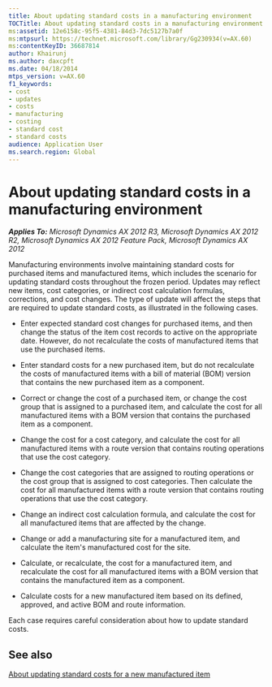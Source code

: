 ```yaml
---
title: About updating standard costs in a manufacturing environment
TOCTitle: About updating standard costs in a manufacturing environment
ms:assetid: 12e6158c-95f5-4381-84d3-7dc5127b7a0f
ms:mtpsurl: https://technet.microsoft.com/library/Gg230934(v=AX.60)
ms:contentKeyID: 36687814
author: Khairunj
ms.author: daxcpft
ms.date: 04/18/2014
mtps_version: v=AX.60
f1_keywords:
- cost
- updates
- costs
- manufacturing
- costing
- standard cost
- standard costs
audience: Application User
ms.search.region: Global
---
```


# About updating standard costs in a manufacturing environment 


_**Applies To:** Microsoft Dynamics AX 2012 R3, Microsoft Dynamics AX 2012 R2, Microsoft Dynamics AX 2012 Feature Pack, Microsoft Dynamics AX 2012_

Manufacturing environments involve maintaining standard costs for purchased items and manufactured items, which includes the scenario for updating standard costs throughout the frozen period. Updates may reflect new items, cost categories, or indirect cost calculation formulas, corrections, and cost changes. The type of update will affect the steps that are required to update standard costs, as illustrated in the following cases.

  - Enter expected standard cost changes for purchased items, and then change the status of the item cost records to active on the appropriate date. However, do not recalculate the costs of manufactured items that use the purchased items.

  - Enter standard costs for a new purchased item, but do not recalculate the costs of manufactured items with a bill of material (BOM) version that contains the new purchased item as a component.

  - Correct or change the cost of a purchased item, or change the cost group that is assigned to a purchased item, and calculate the cost for all manufactured items with a BOM version that contains the purchased item as a component.

  - Change the cost for a cost category, and calculate the cost for all manufactured items with a route version that contains routing operations that use the cost category.

  - Change the cost categories that are assigned to routing operations or the cost group that is assigned to cost categories. Then calculate the cost for all manufactured items with a route version that contains routing operations that use the cost category.

  - Change an indirect cost calculation formula, and calculate the cost for all manufactured items that are affected by the change.

  - Change or add a manufacturing site for a manufactured item, and calculate the item's manufactured cost for the site.

  - Calculate, or recalculate, the cost for a manufactured item, and recalculate the cost for all manufactured items with a BOM version that contains the manufactured item as a component.

  - Calculate costs for a new manufactured item based on its defined, approved, and active BOM and route information.

Each case requires careful consideration about how to update standard costs.

## See also

[About updating standard costs for a new manufactured item](about-updating-standard-costs-for-a-new-manufactured-item.md)

  


